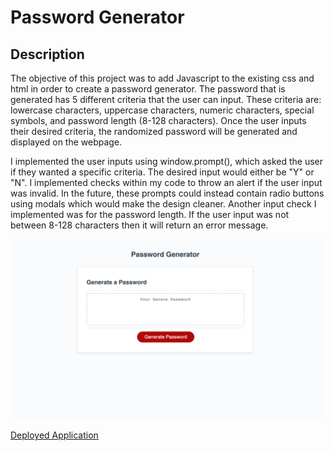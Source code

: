 # Password Generator

## Description
The objective of this project was to add Javascript to the existing css and html in order to create a password generator. The password that is generated has 5 different criteria that the user can input. These criteria are: lowercase characters, uppercase characters, numeric characters, special symbols, and password length (8-128 characters). Once the user inputs their desired criteria, the randomized password will be generated and displayed on the webpage.

I implemented the user inputs using window.prompt(), which asked the user if they wanted a specific criteria. The desired input would either be "Y" or "N". I implemented checks within my code to throw an alert if the user input was invalid. In the future, these prompts could instead contain radio buttons using modals which would make the design cleaner. Another input check I implemented was for the password length. If the user input was not between 8-128 characters then it will return an error message.

![Landing page of password generator](assets/images/password-generator-screenshot.png)

[Deployed Application](https://reginaldcapanzana.github.io/password-generator/)

